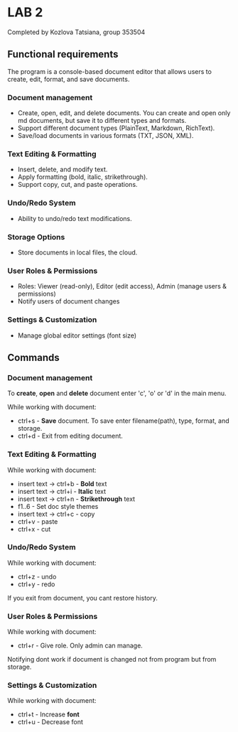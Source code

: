 # LAB 2

Completed by Kozlova Tatsiana, group 353504

## Functional requirements

The program is a console-based document editor that allows users to create,
edit, format, and save documents.

### Document management

- Create, open, edit, and delete documents. You can create and open only md documents,
  but save it to different types and formats.
- Support different document types (PlainText, Markdown, RichText).
- Save/load documents in various formats (TXT, JSON, XML).

### Text Editing & Formatting

- Insert, delete, and modify text.
- Apply formatting (bold, italic, strikethrough).
- Support copy, cut, and paste operations.

### Undo/Redo System

- Ability to undo/redo text modifications.

### Storage Options

- Store documents in local files, the cloud.

### User Roles & Permissions

- Roles: Viewer (read-only), Editor (edit access), Admin (manage users & permissions)
- Notify users of document changes

### Settings & Customization

- Manage global editor settings (font size)

## Commands

### Document management

To **create**, **open** and **delete** document enter 'c', 'o' or 'd' in the main menu.

While working with document:

- ctrl+s - **Save** document. To save enter filename(path), type, format, and storage.
- ctrl+d - Exit from editing document.

### Text Editing & Formatting

While working with document:

- insert text -> ctrl+b - **Bold** text
- insert text -> ctrl+i - **Italic** text
- insert text -> ctrl+n - **Strikethrough** text
- f1..6 - Set doc style themes
- insert text -> ctrl+c - copy
- ctrl+v - paste
- ctrl+x - cut

### Undo/Redo System

While working with document:

- ctrl+z - undo
- ctrl+y - redo

If you exit from document, you cant restore history.

### User Roles & Permissions

While working with document:

- ctrl+r - Give role. Only admin can manage.

Notifying dont work if document is changed not from program but from storage.

### Settings & Customization

While working with document:

- ctrl+t - Increase **font**
- ctrl+u - Decrease font


